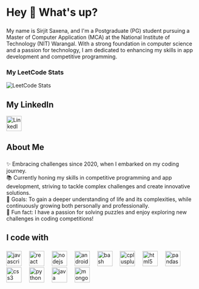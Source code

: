 <h1 align="left">Hey 👋 What's up?</h1>

###
<p align="left">My name is Sirjit Saxena, and I'm a Postgraduate (PG) student pursuing a Master of Computer Application (MCA) at the National Institute of Technology (NIT) Warangal. With a strong foundation in computer science and a passion for technology, I am dedicated to enhancing my skills in app development and competitive programming.</p>

###

### My LeetCode Stats
![LeetCode Stats](https://leetcard.jacoblin.cool/sirjit_saxena?theme=dark&font=Roboto%20Mono&ext=contest)


###

<h2 align="left">My LinkedIn</h2>

<p align="left">
  <a href="https://www.linkedin.com/in/sirjit-saxena-b85170167/" target="_blank">
    <img src="https://cdn.jsdelivr.net/gh/devicons/devicon/icons/linkedin/linkedin-original.svg" height="40" alt="LinkedIn logo" />
  </a>
</p>

<h2 align="left">About Me</h2>

###

<p align="left">✨ Embracing challenges since 2020, when I embarked on my coding journey.<br>📚 Currently honing my skills in competitive programming and app development, striving to tackle complex challenges and create innovative solutions.<br>🎯 Goals: To gain a deeper understanding of life and its complexities, while continuously growing both personally and professionally.<br>🎲 Fun fact: I have a passion for solving puzzles and enjoy exploring new challenges in coding competitions!</p>

###

<h2 align="left">I code with</h2>

###

<div align="left">
  <img src="https://cdn.jsdelivr.net/gh/devicons/devicon/icons/javascript/javascript-original.svg" height="40" alt="javascript logo"  />
  <img width="12" />
  <img src="https://cdn.jsdelivr.net/gh/devicons/devicon/icons/react/react-original.svg" height="40" alt="react logo"  />
  <img width="12" />
  <img src="https://cdn.jsdelivr.net/gh/devicons/devicon/icons/nodejs/nodejs-original.svg" height="40" alt="nodejs logo"  />
  <img width="12" />
  <img src="https://cdn.jsdelivr.net/gh/devicons/devicon/icons/android/android-original.svg" height="40" alt="android logo"  />
  <img width="12" />
  <img src="https://cdn.jsdelivr.net/gh/devicons/devicon/icons/bash/bash-original.svg" height="40" alt="bash logo"  />
  <img width="12" />
  <img src="https://cdn.jsdelivr.net/gh/devicons/devicon/icons/cplusplus/cplusplus-original.svg" height="40" alt="cplusplus logo"  />
  <img width="12" />
  <img src="https://cdn.jsdelivr.net/gh/devicons/devicon/icons/html5/html5-original.svg" height="40" alt="html5 logo"  />
  <img width="12" />
  <img src="https://cdn.jsdelivr.net/gh/devicons/devicon/icons/pandas/pandas-original.svg" height="40" alt="pandas logo"  />
  <img width="12" />
  <img src="https://cdn.jsdelivr.net/gh/devicons/devicon/icons/css3/css3-original.svg" height="40" alt="css3 logo"  />
  <img width="12" />
  <img src="https://cdn.jsdelivr.net/gh/devicons/devicon/icons/python/python-original.svg" height="40" alt="python logo"  />
  <img width="12" />
  <img src="https://cdn.jsdelivr.net/gh/devicons/devicon/icons/java/java-original.svg" height="40" alt="java logo"  />
  <img width="12" />
  <img src="https://cdn.jsdelivr.net/gh/devicons/devicon/icons/mongodb/mongodb-original.svg" height="40" alt="mongodb logo"  />
</div>

###
